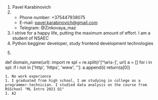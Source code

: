 1. Pavel Karabinovich
1. * Phone number: +375447938075
   * E-mail: pavel.karabinovich@gmail.com
   * Telegram: @Zinkovaya_maz
1. I strive for a happy life, putting the maximum amount of effort. I am a student of NSAEC
1. Python begginer developer, study frontend development technologies
1. ```Python
def domain_name(url):
    import re
    spl = re.split(r'[^\w\s-]', url)
    a = []
    for i in spl:
        if i not in ['http', 'https', 'www', '']:
            a.append(i)
    return(a[0])
```
1. No work experience
1. I graduated from high school, I am studying in college as a programmer-technician. I studied data analysis on the course from RSSchool "ML Intro 2021 Q1"
1. A2